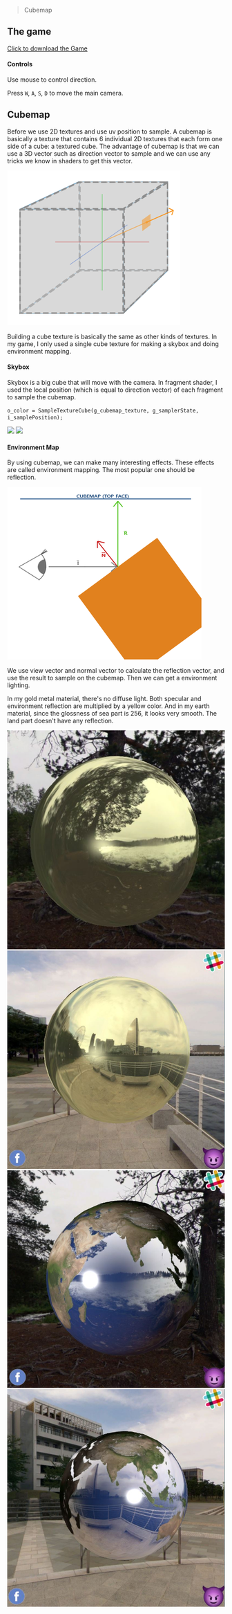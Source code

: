 > Cubemap

## The game
[Click to download the Game](/assets/GA10_Zhitao.zip)

#### Controls

Use mouse to control direction.

Press `W`, `A`, `S`, `D` to move the main camera. 

## Cubemap

Before we use 2D textures and use uv position to sample. A cubemap is basically a texture that contains 6 individual 2D textures that each form one side of a cube: a textured cube. The advantage of cubemap is that we can use a 3D vector such as direction vector to sample and we can use any tricks we know in shaders to get this vector.

![](/img/in-post/write-up-gra-14/1.png)

Building a cube texture is basically the same as other kinds of textures.
In my game, I only used a single cube texture for making a skybox and doing environment mapping.

#### Skybox

Skybox is a big cube that will move with the camera. In fragment shader, I used the local position (which is equal to direction vector) of each fragment to sample the cubemap.

```
o_color = SampleTextureCube(g_cubemap_texture, g_samplerState, i_samplePosition);
```

![](/img/in-post/write-up-gra-14/1.gif)
![](/img/in-post/write-up-gra-14/2.gif)

#### Environment Map

By using cubemap, we can make many interesting effects. These effects are called environment mapping. The most popular one should be reflection.

![](/img/in-post/write-up-gra-14/2.png)

We use view vector and normal vector to calculate the reflection vector, and use the result to sample on the cubemap. Then we can get a environment lighting.

In my gold metal material, there's no diffuse light. Both specular and environment reflection are multiplied by a yellow color. And in my earth material, since the glossness of sea part is 256, it looks very smooth. The land part doesn't have any reflection.

![](/img/in-post/write-up-gra-14/1.JPG)
![](/img/in-post/write-up-gra-14/2.JPG)
![](/img/in-post/write-up-gra-14/4.JPG)
![](/img/in-post/write-up-gra-14/3.JPG)
